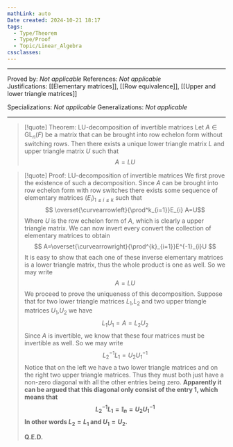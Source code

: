 ```yaml
---
mathLink: auto
Date created: 2024-10-21 18:17
tags:
  - Type/Theorem
  - Type/Proof
  - Topic/Linear_Algebra
cssclasses:
---
```


---

Proved by: _Not applicable_
References: _Not applicable_
Justifications: [[Elementary matrices]], [[Row equivalence]], [[Upper and lower triangle matrices]]

Specializations: _Not applicable_
Generalizations: _Not applicable_

---

> [!quote] Theorem: LU-decomposition of invertible matrices
> Let $A\in \text{GL}_{n}(F)$ be a matrix that can be brought into row echelon form without switching rows. Then there exists a unique lower triangle matrix $L$ and upper triangle matrix $U$ such that $$ A=LU $$

>[!quote] Proof: LU-decomposition of invertible matrices
>We first prove the existence of such a decomposition. Since $A$ can be brought into row echelon form with row switches there exists some sequence of elementary matrices $(E_{i})_{1\leq i\leq k}$ such that $$ \overset{\curvearrowleft}{\prod^k_{i=1}}E_{i} A=U$$Where $U$ is the row echelon form of $A$, which is clearly a upper triangle matrix. We can now invert every convert the collection of elementary matrices to obtain $$ A=\overset{\curvearrowright}{\prod^{k}_{i=1}}E^{-1}_{i}U $$It is easy to show that each one of these inverse elementary matrices is a lower triangle matrix, thus the whole product is one as well. So we may write $$ A=LU $$We proceed to prove the uniqueness of this decomposition. Suppose that for two lower triangle matrices $L_{1}$,$L_{2}$ and two upper triangle matrices $U_{1}$,$U_{2}$ we have $$ L_{1}U_{1}=A=L_{2}U_{2} $$Since $A$ is invertible, we know that these four matrices must be invertible as well. So we may write $$ L_{2}^{-1}L_{1}=U_{2}U_{1}^{-1} $$Notice that on the left we have a two lower triangle matrices and on the right two upper triangle matrices. Thus they must both just have a non-zero diagonal with all the other entries being zero. **Apparently it can be argued that this diagonal only consist of the   entry $1$, which means that $$L_{2}^{-1}L_{1}=\mathbb{I}_{n}=U_{2}U_{1}^{-1}$$In other words $L_{2}=L_{1}$ and $U_{1}=U_{2}$.** 
>
>**Q.E.D.**